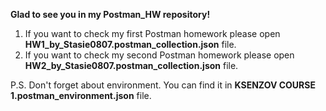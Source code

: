**Glad to see you in my Postman_HW repository!**  
1. If you want to check my first Postman homework please open **HW1_by_Stasie0807.postman_collection.json** file.  
2. If you want to check my second Postman homework please open **HW2_by_Stasie0807.postman_collection.json** file.  
  
  P.S. Don't forget about environment. You can find it in **KSENZOV COURSE 1.postman_environment.json** file.
